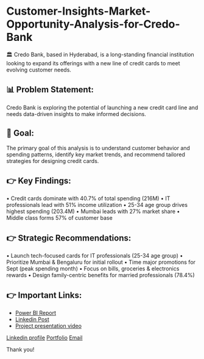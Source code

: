 # Customer-Insights-Market-Opportunity-Analysis-for-Credo-Bank

🏛️ Credo Bank, based in Hyderabad, is a long-standing financial institution looking to expand its offerings with a new line of credit cards to meet evolving customer needs.

## 📊 Problem Statement:
Credo Bank is exploring the potential of launching a new credit card line and needs data-driven insights to make informed decisions.

## 🎯 Goal: 
The primary goal of this analysis is to understand customer behavior and spending patterns, identify key market trends, and recommend tailored strategies for designing credit cards.

## 👉 Key Findings: 
• Credit cards dominate with 40.7% of total spending (216M)
• IT professionals lead with 51% income utilization
• 25-34 age group drives highest spending (203.4M)
• Mumbai leads with 27% market share
• Middle class forms 57% of customer base

## 👉 Strategic Recommendations:
• Launch tech-focused cards for IT professionals (25-34 age group)
• Prioritize Mumbai & Bengaluru for initial rollout
• Time major promotions for Sept (peak spending month)
• Focus on bills, groceries & electronics rewards
• Design family-centric benefits for married professionals (78.4%)

## 👉 Important Links:
- [Power BI Report](https://app.powerbi.com/view?r=eyJrIjoiZTNlNWUwZGUtNTllYy00ZTMzLThjNDgtOThjNjcwODc5ODY2IiwidCI6ImM2ZTU0OWIzLTVmNDUtNDAzMi1hYWU5LWQ0MjQ0ZGM1YjJjNCJ9)
- [Linkedin Post](https://www.linkedin.com/posts/saurabhchunekar_dataanalytics-dataanalysis-creditcards-activity-7287018905586257921-mwql?utm_source=share&utm_medium=member_desktop)
- [Project presentation video](https://www.youtube.com/embed/DohqQnyPubw?si=28VKjzxsxX9oG-Qx)

[Linkedin profile](https://www.linkedin.com/in/saurabhchunekar)
[Portfolio](https://codebasics.io/portfolio/Saurabh-Chunekar)
[Email](mailto:dataanalystsaurabh@gmail.com)

Thank you!
